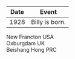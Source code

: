 |Date|Event|
|---|---|
| 1928 | Billy is born. |

New Francton USA <br/> Oxburgdam UK <br/> Beishang Hong PRC

